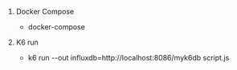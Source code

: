 1. Docker Compose 
    - docker-compose 

2. K6 run
    - k6 run --out influxdb=http://localhost:8086/myk6db script.js